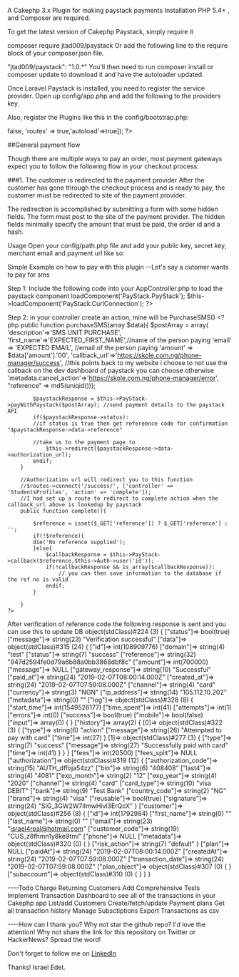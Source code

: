 A Cakephp 3.x Plugin for making paystack payments
Installation
PHP 5.4+ , and Composer are required.

To get the latest version of Cakephp Paystack, simply require it

composer require jtad009/paystack
Or add the following line to the require block of your composer.json file.

"jtad009/paystack": "1.0.*"
You'll then need to run composer install or composer update to download it and have the autoloader updated.

Once Laravel Paystack is installed, you need to register the service provider. Open up config/app.php and add the following to the providers key.

Also, register the Plugins like this in the config/bootstrap.php:
<?php 
    Plugin::load('PayStack', ['bootstrap' => false, 'routes' => true,'autoload'=>true]);
?>




##General payment flow

Though there are multiple ways to pay an order, most payment gateways expect you to follow the following flow in your checkout process:

###1. The customer is redirected to the payment provider After the customer has gone through the checkout process and is ready to pay, the customer must be redirected to site of the payment provider.

The redirection is accomplished by submitting a form with some hidden fields. The form must post to the site of the payment provider. The hidden fields minimally specify the amount that must be paid, the order id and a hash.



Usage
Open your config/path.php file and add your public key, secret key, merchant email and payment url like so:
<?php 
    define("PaystackPublicKey",xxxxxxxxxxxxxxxxxxxxxxxxxxxxxxxx);
    define("PaystackSecretKey",xxxxxxxxxxxxxxxxxxxxxxxxxx);

?>
Simple Example on how to pay with this plugin
--Let's say a cutomer wants to pay for sms

Step 1: Include the following code into your AppController.php to load the paystack component
        <?php 
            $this->loadComponent('PayStack.PayStack');
            $this->loadComponent('PayStack.CurlConnection');
        ?>
        

Step 2: in your controller create an action, mine will be PurchaseSMS()
    <?php
        public function purchaseSMS(array $data){
            $postArray = array(
                'description'=>'SMS UNIT PURCHASE',
                'first_name'=>'EXPECTED_FIRST_NAME',//name of the person paying
                'email' => 'EXPECTED EMAIL', //email of the person paying
                'amount' => $data['amount'].'00',
                'callback_url'=>'https://skole.com.ng/phone-manager/success', //this points back to my website i choose to not use the callback on the dev dashboard of paystack you can choose otherwise
                'metadata.cancel_action'=>'https://skole.com.ng/phone-manager/error',
                "reference" => md5(uniqid()));

            $paystackResponse = $this->PayStack->payWithPaystack($postArray); //send payment details to the paystack API
            if($paystackResponse->status):
            //if status is true then get refereence code for confirmation "$paystackResponse->data->reference"
            
            //take us to the payment page to 
                $this->redirect($paystackResponse->data->authorization_url);
            endif;
        }

        //Authorization url will redirect you to this function 
        //$routes->connect('/success/', ['controller' => 'StudentsProfiles', 'action' => 'complete']);
        //I had set up a route to redirect to complete action when the callback_url above is lookedup by paystack
        public function complete(){
            
            $reference = isset($_GET['reference']) ? $_GET['reference'] : '';
            if(!$reference){
            die('No reference supplied');
            }else{
                $callbackResponse = $this->PayStack->callback($reference,$this->Auth->user('id'));
                if(!callbackResponse && is_array($callbackResponse)):
                    // you can then save information to the database if the ref no is valid
                endif;
            }
            
        }
    ?>
    

After verification of reference code  the following response is sent and you can use this to update DB 
object(stdClass)#224 (3) { 
                ["status"]=> bool(true) 
                ["message"]=> string(23) "Verification successful" 
                ["data"]=> object(stdClass)#315 (24) { 
                ["id"]=> int(108909776) 
                ["domain"]=> string(4) "test" 
                ["status"]=> string(7) "success" 
                ["reference"]=> string(32) "947d2594fe0d79a6b88a0bb3868dbf8c"
                ["amount"]=> int(700000) 
                ["message"]=> NULL 
                ["gateway_response"]=> string(10) "Successful"
                ["paid_at"]=> string(24) "2019-02-07T08:00:14.000Z"
                ["created_at"]=> string(24) "2019-02-07T07:59:08.000Z" 
                ["channel"]=> string(4) "card" 
                ["currency"]=> string(3) "NGN" 
                ["ip_address"]=> string(14) "105.112.10.202" 
                ["metadata"]=> string(0) "" 
                ["log"]=> object(stdClass)#328 (8) { 
                        ["start_time"]=> int(1549526177) 
                        ["time_spent"]=> int(41) 
                        ["attempts"]=> int(1)
                        ["errors"]=> int(0) 
                        ["success"]=> bool(true) 
                        ["mobile"]=> bool(false) 
                        ["input"]=> array(0) { } 
                        ["history"]=> array(2) { [0]=> object(stdClass)#322 (3) { 
                            ["type"]=> string(6) "action" 
                            ["message"]=> string(26) "Attempted to pay with card"
                            ["time"]=> int(27) } [1]=> object(stdClass)#277 (3) {
                                      ["type"]=> string(7) "success" 
                                      ["message"]=> string(27) "Successfully paid with card"
                                      ["time"]=> int(41) } } } ["fees"]=> int(20500)
                                      ["fees_split"]=> NULL 
                                      ["authorization"]=> object(stdClass)#319 (12) { 
                                            ["authorization_code"]=> string(15) "AUTH_dffoja54zz"
                                            ["bin"]=> string(6) "408408" 
                                            ["last4"]=> string(4) "4081" 
                                            ["exp_month"]=> string(2) "12" 
                                            ["exp_year"]=> string(4) "2020" 
                                            ["channel"]=> string(4) "card"
                                            ["card_type"]=> string(10) "visa DEBIT" 
                                            ["bank"]=> string(9) "Test Bank" 
                                            ["country_code"]=> string(2) "NG"
                                            ["brand"]=> string(4) "visa" 
                                            ["reusable"]=> bool(true) 
                                            ["signature"]=> string(24) "SIG_3GW2W7IImwHivl3ErQcX" } 
                                            ["customer"]=> object(stdClass)#256 (8) {
                                                ["id"]=> int(1792984) 
                                                ["first_name"]=> string(0) "" 
                                                ["last_name"]=> string(0) "" 
                                                ["email"]=> string(23) "israel4real@hotmail.com" 
                                                ["customer_code"]=> string(19) "CUS_z8fhmn1y8ke9tmi"
                                                ["phone"]=> NULL ["metadata"]=> object(stdClass)#320 (0) { } 
                                                ["risk_action"]=> string(7) "default" } 
                                                ["plan"]=> NULL 
                                                ["paidAt"]=> string(24) "2019-02-07T08:00:14.000Z" 
                                                ["createdAt"]=> string(24) "2019-02-07T07:59:08.000Z" 
                                                ["transaction_date"]=> string(24) "2019-02-07T07:59:08.000Z" 
                                                ["plan_object"]=> object(stdClass)#307 (0) { } 
                                                ["subaccount"]=> object(stdClass)#310 (0) { } } }

----Todo
Charge Returning Customers
Add Comprehensive Tests
Implement Transaction Dashboard to see all of the transactions in your Cakephp app
List/add Customers
Create/fetch/update Payment plans
Get all transaction history
Manage Subsctiptions
Export Transactions as csv


----How can I thank you?
Why not star the github repo? I'd love the attention! Why not share the link for this repository on Twitter or HackerNews? Spread the word!

Don't forget to follow me on <a href="http://linkedin.com/in/%D0%B8%D1%81%D1%80%D0%B0%D0%B5%D0%BB-%D0%B5%D0%B4%D0%B5%D1%82-502b27174">LinkedIn</a>

Thanks! Israel Edet.

